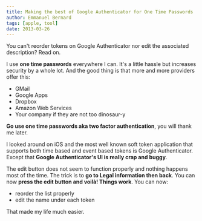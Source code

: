 ```yaml
---
title: Making the best of Google Authenticator for One Time Passwords
author: Emmanuel Bernard
tags: [apple, tool]
date: 2013-03-26
---
```

You can't reorder tokens on Google Authenticator nor edit the associated
description? Read on.

I use **one time passwords** everywhere I can. It's a little hassle but increases
security by a whole lot. And the good thing is that more and more providers
offer this:

- GMail
- Google Apps
- Dropbox
- Amazon Web Services
- Your company if they are not too dinosaur-y

**Go use one time passwords aka two factor authentication**, you will thank me
later.

I looked around on iOS and the most well known soft token application that
supports both time based and event based tokens is Google Authenticator.
Except that **Google Authenticator's UI is really crap and buggy**.

The edit button does not seem to function properly and nothing happens most of
the time. The trick is to **go to Legal information then back**. You can now **press
the edit button and voilà! Things work**. You can now:

- reorder the list properly
- edit the name under each token

That made my life much easier.
